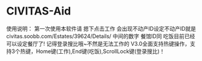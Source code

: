 CIVITAS-Aid
===========
使用说明：
第一次使用本软件请 摁下点击工作 会出现不动产ID设定不动产ID就是civitas.soobb.com/Estates/39624/Details/ 中间的数字 餐馆ID同
吃饭目前已经可以设定餐厅了!
记得登录搜比哦~不然是无法工作的
V3.0全面支持热键操作，支持3个热键，Home键(工作),End键(吃饭),ScrollLock键(登录搜比)！
